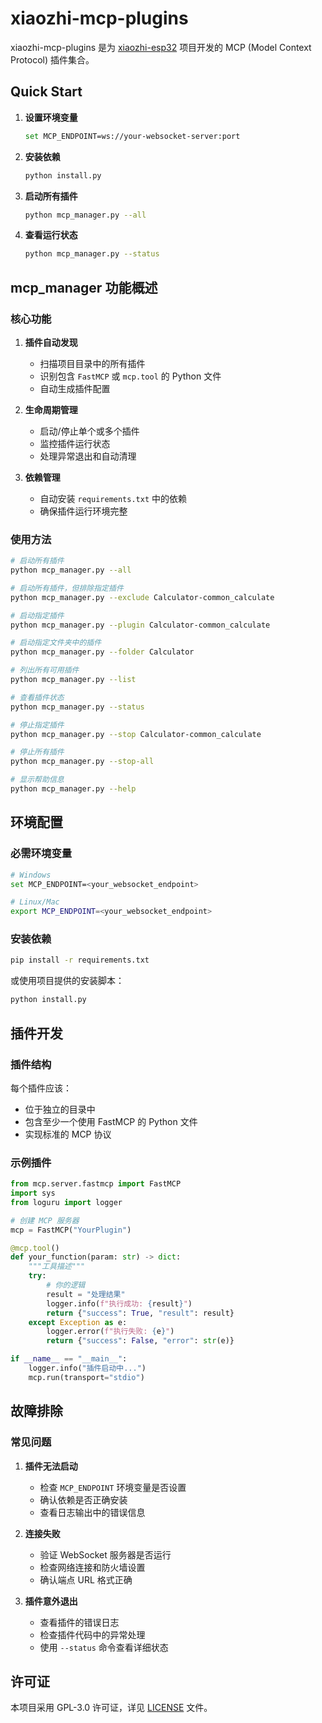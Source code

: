 # xiaozhi-mcp-plugins

xiaozhi-mcp-plugins 是为 [xiaozhi-esp32](https://github.com/78/xiaozhi-esp32) 项目开发的 MCP (Model Context Protocol) 插件集合。

## Quick Start

1. **设置环境变量**

   ```bash
   set MCP_ENDPOINT=ws://your-websocket-server:port
   ```

2. **安装依赖**

   ```bash
   python install.py
   ```

3. **启动所有插件**

   ```bash
   python mcp_manager.py --all
   ```

4. **查看运行状态**

   ```bash
   python mcp_manager.py --status
   ```

## mcp_manager 功能概述

### 核心功能

1. **插件自动发现**
   - 扫描项目目录中的所有插件
   - 识别包含 `FastMCP` 或 `mcp.tool` 的 Python 文件
   - 自动生成插件配置

2. **生命周期管理**
   - 启动/停止单个或多个插件
   - 监控插件运行状态
   - 处理异常退出和自动清理

3. **依赖管理**
   - 自动安装 `requirements.txt` 中的依赖
   - 确保插件运行环境完整

### 使用方法

```bash
# 启动所有插件
python mcp_manager.py --all

# 启动所有插件，但排除指定插件
python mcp_manager.py --exclude Calculator-common_calculate

# 启动指定插件
python mcp_manager.py --plugin Calculator-common_calculate

# 启动指定文件夹中的插件
python mcp_manager.py --folder Calculator

# 列出所有可用插件
python mcp_manager.py --list

# 查看插件状态
python mcp_manager.py --status

# 停止指定插件
python mcp_manager.py --stop Calculator-common_calculate

# 停止所有插件
python mcp_manager.py --stop-all

# 显示帮助信息
python mcp_manager.py --help
```

## 环境配置

### 必需环境变量

```bash
# Windows
set MCP_ENDPOINT=<your_websocket_endpoint>

# Linux/Mac
export MCP_ENDPOINT=<your_websocket_endpoint>
```

### 安装依赖

```bash
pip install -r requirements.txt
```

或使用项目提供的安装脚本：

```bash
python install.py
```

## 插件开发

### 插件结构

每个插件应该：

- 位于独立的目录中
- 包含至少一个使用 FastMCP 的 Python 文件
- 实现标准的 MCP 协议

### 示例插件

```python
from mcp.server.fastmcp import FastMCP
import sys
from loguru import logger

# 创建 MCP 服务器
mcp = FastMCP("YourPlugin")

@mcp.tool()
def your_function(param: str) -> dict:
    """工具描述"""
    try:
        # 你的逻辑
        result = "处理结果"
        logger.info(f"执行成功: {result}")
        return {"success": True, "result": result}
    except Exception as e:
        logger.error(f"执行失败: {e}")
        return {"success": False, "error": str(e)}

if __name__ == "__main__":
    logger.info("插件启动中...")
    mcp.run(transport="stdio")
```

## 故障排除

### 常见问题

1. **插件无法启动**
   - 检查 `MCP_ENDPOINT` 环境变量是否设置
   - 确认依赖是否正确安装
   - 查看日志输出中的错误信息

2. **连接失败**
   - 验证 WebSocket 服务器是否运行
   - 检查网络连接和防火墙设置
   - 确认端点 URL 格式正确

3. **插件意外退出**
   - 查看插件的错误日志
   - 检查插件代码中的异常处理
   - 使用 `--status` 命令查看详细状态

## 许可证

本项目采用 GPL-3.0 许可证，详见 [LICENSE](LICENSE) 文件。
